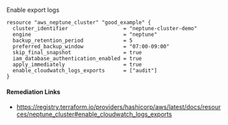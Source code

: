 
Enable export logs

```hcl
resource "aws_neptune_cluster" "good_example" {
  cluster_identifier                  = "neptune-cluster-demo"
  engine                              = "neptune"
  backup_retention_period             = 5
  preferred_backup_window             = "07:00-09:00"
  skip_final_snapshot                 = true
  iam_database_authentication_enabled = true
  apply_immediately                   = true
  enable_cloudwatch_logs_exports      = ["audit"]
}
```

#### Remediation Links
 - https://registry.terraform.io/providers/hashicorp/aws/latest/docs/resources/neptune_cluster#enable_cloudwatch_logs_exports
        